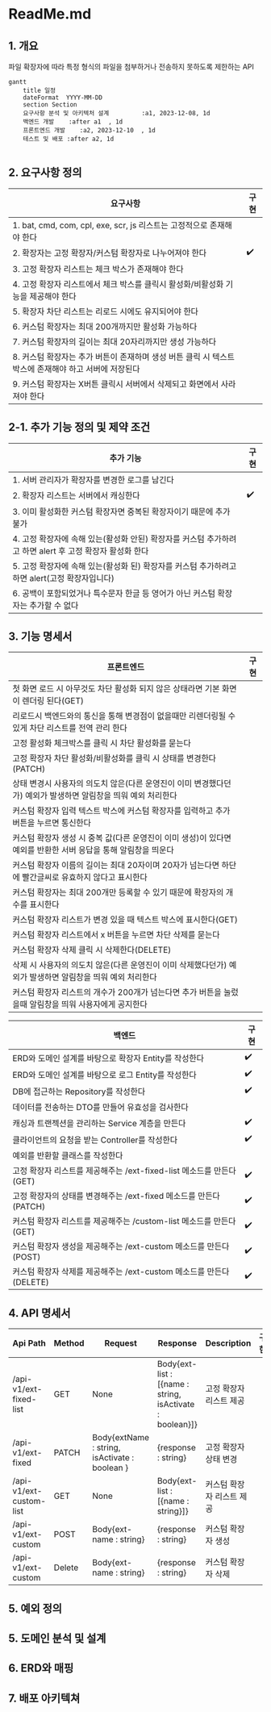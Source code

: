 # ReadMe.md

## 1. 개요

파일 확장자에 따라 특정 형식의 파일을 첨부하거나 전송하지 못하도록 제한하는 API


```mermaid
gantt
    title 일정
    dateFormat  YYYY-MM-DD
    section Section
    요구사항 분석 및 아키텍처 설계         :a1, 2023-12-08, 1d
    백엔드 개발    :after a1  , 1d
    프론트엔드 개발    :a2, 2023-12-10  , 1d
    테스트 및 배포 :after a2, 1d
    
```

## 2. 요구사항 정의

|요구사항| 구현 |
|--------|-----|
|1. bat, cmd, com, cpl, exe, scr, js 리스트는 고정적으로 존재해야 한다| |
|2. 확장자는 고정 확장자/커스텀 확장자로 나누어져야 한다| :heavy_check_mark: |
|3. 고정 확장자 리스트는 체크 박스가 존재해야 한다| |
| 4. 고정 확장자 리스트에서 체크 박스를 클릭시 활성화/비활성화 기능을 제공해야 한다 | |
|5. 확장자 차단 리스트는 리로드 시에도 유지되어야 한다||
|6. 커스텀 확장자는 최대 200개까지만 활성화 가능하다||
|7. 커스텀 확장자의 길이는 최대 20자리까지만 생성 가능하다||
|8. 커스텀 확장자는 추가 버튼이 존재하며 생성 버튼 클릭 시 텍스트 박스에 존재해야 하고 서버에 저장된다||
|9. 커스텀 확장자는 X버튼 클릭시 서버에서 삭제되고 화면에서 사라져야 한다||


## 2-1. 추가 기능 정의 및 제약 조건

|추가 기능|구현|
|--------|----|
|1. 서버 관리자가 확장자를 변경한 로그를 남긴다| |
|2. 확장자 리스트는 서버에서 캐싱한다|:heavy_check_mark:|
|3.  이미 활성화한 커스텀 확장자면 중복된 확장자이기 때문에 추가 불가||
|4. 고정 확장자에 속해 있는(활성화 안된) 확장자를 커스텀 추가하려고 하면 alert 후 고정 확장자 활성화 한다||
|5. 고정 확장자에 속해 있는(활성화 된) 확장자를 커스텀 추가하려고 하면 alert(고정 확장자입니다)||
|6. 공백이 포함되었거나 특수문자 한글 등 영어가 아닌 커스텀 확장자는 추가할 수 없다||


## 3. 기능 명세서

|프론트엔드|구현|
|---------|------|
|첫 화면 로드 시 아무것도 차단 활성화 되지 않은 상태라면 기본 화면이 렌더링 된다(GET) ||
|리로드시 백엔드와의 통신을 통해 변경점이 없을때만 리렌더링될 수 있게 차단 리스트를 전역 관리 한다||
|고정 활성화 체크박스를 클릭 시 차단 활성화를 묻는다||
|고정 확장자 차단 활성화/비활성화를 클릭 시 상태를 변경한다(PATCH)||
|상태 변경시 사용자의 의도치 않은(다른 운영진이 이미 변경했다던가) 예외가 발생하면 알림창을 띄워 예외 처리한다||
|커스텀 확장자 입력 텍스트 박스에 커스텀 확장자를 입력하고 추가 버튼을 누르면 통신한다||
|커스텀 확장자 생성 시 중복 값(다른 운영진이 이미 생성)이 있다면 예외를 반환한 서버 응답을 통해 알림창을 띄운다||
|커스텀 확장자 이름의 길이는 최대 20자이며 20자가 넘는다면 하단에 빨간글씨로 유효하지 않다고 표시한다||
|커스텀 확장자는 최대 200개만 등록할 수 있기 때문에 확장자의 개수를 표시한다||
|커스텀 확장자 리스트가 변경 있을 때 텍스트 박스에 표시한다(GET)||
|커스텀 확장자 리스트에서 x 버튼을 누르면 차단 삭제를 묻는다||
|커스텀 확장자 삭제 클릭 시 삭제한다(DELETE)||
|삭제 시 사용자의 의도치 않은(다른 운영진이 이미 삭제했다던가) 예외가 발생하면 알림창을 띄워 예외 처리한다||
|커스텀 확장자 리스트의 개수가 200개가 넘는다면 추가 버튼을 눌렀을때 알림창을 띄워 사용자에게 공지한다||



|백엔드|구현|
|-----|----|
|ERD와 도메인 설계를 바탕으로 확장자 Entity를 작성한다|:heavy_check_mark:|
|ERD와 도메인 설계를 바탕으로 로그 Entity를 작성한다|:heavy_check_mark:|
|DB에 접근하는 Repository를 작성한다|:heavy_check_mark:|
|데이터를 전송하는 DTO를 만들어 유효성을 검사한다||
|캐싱과 트랜젝션을 관리하는 Service 계층을 만든다|:heavy_check_mark:|
|클라이언트의 요청을 받는 Controller를 작성한다|:heavy_check_mark:|
|예외를 반환할 클래스를 작성한다||
|고정 확장자 리스트를 제공해주는 /ext-fixed-list 메소드를 만든다(GET)|:heavy_check_mark:|
|고정 확장자의 상태를 변경해주는 /ext-fixed 메소드를 만든다(PATCH)|:heavy_check_mark:|
|커스텀 확장자 리스트를 제공해주는 /custom-list 메소드를 만든다(GET)|:heavy_check_mark:|
|커스텀 확장자 생성을 제공해주는 /ext-custom 메소드를 만든다(POST) |:heavy_check_mark:|
|커스텀 확장자 삭제를 제공해주는 /ext-custom 메소드를 만든다(DELETE)|:heavy_check_mark:|

## 4. API 명세서

|Api Path|Method|Request|Response |Description|구현|
|--------|-------|---------|----------|-----------|----|
|/api-v1/ext-fixed-list|GET|None|Body{ext-list : [{name : string, isActivate : boolean}]}|고정 확장자 리스트 제공||
|/api-v1/ext-fixed|PATCH|Body{extName : string, isActivate : boolean }|{response : string}|고정 확장자 상태 변경|
|/api-v1/ext-custom-list|GET|None|Body{ext-list : [{name : string}]}|커스텀 확장자 리스트 제공||
|/api-v1/ext-custom|POST|Body{ext-name : string}|{response : string}|커스텀 확장자 생성||
|/api-v1/ext-custom|Delete|Body{ext-name : string}|{response : string}|커스텀 확장자 삭제||


## 5. 예외 정의




## 5. 도메인 분석 및 설계





## 6.  ERD와 매핑




## 7. 배포 아키텍쳐


